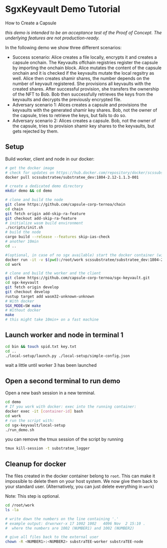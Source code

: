 #  SgxKeyvault Demo Tutorial
 How to Create a Capsule

*this demo is intended to be an acceptance test of the Proof of Concept. The underlying features are not production-ready.*

In the following demo we show three different scenarios:
* Success scenario: Alice creates a file locally, encrypts it and creates a capsule onchain. The Keyvaults offchain registries register the capsule by importing the onchain block. Alice mutates the content of the capsule onchain and it is checked if the keyvaults mutate the local regsitry as well. Alice then creates shamir shares, the number depends on the number of keyvault registered. She provisions all keyvaults with the created shares. After successful provision, she transfers the ownership of the NFT to Bob. Bob then successfully retrieves the keys from the keyvaults and decrypts the previously encrypted file.
* Adversary scenario 1: Alices creates a capsule and provisions the keyvaults with the generated shamir key shares. Bob, not the owner of the capsule, tries to retrieve the keys, but fails to do so.
* Adversary scenario 2: Alices creates a capsule. Bob, not the owner of the capsule, tries to provision shamir key shares to the keyvaults, but gets rejected by them.


## Setup

Build worker, client and node in our docker:

```bash
# get the docker image
# check for updates on https://hub.docker.com/repository/docker/scssubstratee/substratee_dev
docker pull scssubstratee/substratee_dev:1804-2.12-1.1.3-001

# create a dedicated demo directory
mkdir demo && cd demo

# clone and build the node
git clone https://github.com/capsule-corp-ternoa/chain
cd chain
git fetch origin add-skip-ra-feature
git checkout add-skip-ra-feature
# initialize wasm build environment
./scripts/init.sh
# build the node
cargo build --release --features skip-ias-check
# another 10min
cd ..

#(optional, in case of no sgx available) start the docker container (with sgx support)
docker run -it -v $(pwd):/root/work scssubstratee/substratee_dev:1804-2.12-1.1.3-001 /bin/bash
cd work

# clone and build the worker and the client
git clone https://github.com/capsule-corp-ternoa/sgx-keyvault.git
cd sgx-keyvault
git fetch origin develop
git checkout develop
rustup target add wasm32-unknown-unknown
# With docker
SGX_MODE=SW make
# Without docker
make
# this might take 10min+ on a fast machine
```

## Launch worker and node in terminal 1
```bash
cd bin && touch spid.txt key.txt
cd ..
./local-setup/launch.py ./local-setup/simple-config.json
```
wait a little until worker 3 has been launched

## Open a second terminal to run demo
Open a new bash session in a new terminal.

```bash
cd demo
# If you work with docker: exec into the running container:
docker exec -it [container-id] bash
cd work
# run the script with:
cd sgx-keyvault/local-setup
./run_demo.sh
```

you can remove the tmux session of the script by running
```bash
tmux kill-session -t substratee_logger
```

## Cleanup for docker
The files created in the docker container belong to `root`. This can make it impossible to delete them on your host system. We now give them back to your standard user. (Alternatively, you can just delete everything in `work`)

Note: This step is optional.

```bash
cd /root/work
ls -la

# write down the numbers on the line containing '.'
# example output: drwxrwxr-x 17 1002 1002   4096 Nov  2 15:10 .
#  where the numbers are 1002 (NUMBER1) and 1002 (NUMBER2)

# give all files back to the external user
chown -R <NUMBER1>:<NUMBER2> substraTEE-worker substraTEE-node
```
